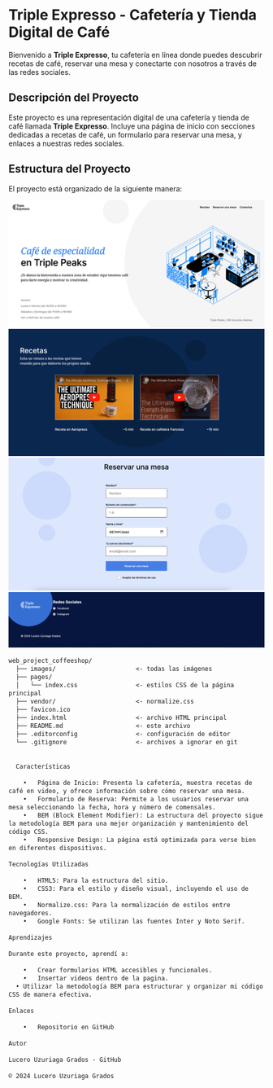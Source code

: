 
# Triple Expresso - Cafetería y Tienda Digital de Café

Bienvenido a **Triple Expresso**, tu cafetería en línea donde puedes descubrir recetas de café, reservar una mesa y conectarte con nosotros a través de las redes sociales.

## Descripción del Proyecto

Este proyecto es una representación digital de una cafetería y tienda de café llamada **Triple Expresso**. Incluye una página de inicio con secciones dedicadas a recetas de café, un formulario para reservar una mesa, y enlaces a nuestras redes sociales.

## Estructura del Proyecto

El proyecto está organizado de la siguiente manera:

![Triple Expresso](images/landing1.png)
![Recetas](images/landing2.png)
![Formulario](images/landing3.png)
![Footer](images/landing4.png)


```plaintext
web_project_coffeeshop/
  ├── images/                      <- todas las imágenes
  ├── pages/
  │   └── index.css                <- estilos CSS de la página principal
  ├── vendor/                      <- normalize.css
  ├── favicon.ico
  ├── index.html                   <- archivo HTML principal
  ├── README.md                    <- este archivo
  ├── .editorconfig                <- configuración de editor
  └── .gitignore                   <- archivos a ignorar en git


  Características

	•	Página de Inicio: Presenta la cafetería, muestra recetas de café en video, y ofrece información sobre cómo reservar una mesa.
	•	Formulario de Reserva: Permite a los usuarios reservar una mesa seleccionando la fecha, hora y número de comensales.
	•	BEM (Block Element Modifier): La estructura del proyecto sigue la metodología BEM para una mejor organización y mantenimiento del código CSS.
	•	Responsive Design: La página está optimizada para verse bien en diferentes dispositivos.

Tecnologías Utilizadas

	•	HTML5: Para la estructura del sitio.
	•	CSS3: Para el estilo y diseño visual, incluyendo el uso de BEM.
	•	Normalize.css: Para la normalización de estilos entre navegadores.
	•	Google Fonts: Se utilizan las fuentes Inter y Noto Serif.

Aprendizajes

Durante este proyecto, aprendí a:

	•	Crear formularios HTML accesibles y funcionales.
	•	Insertar videos dentro de la pagina.
  •	Utilizar la metodología BEM para estructurar y organizar mi código CSS de manera efectiva.

Enlaces

	•	Repositorio en GitHub

Autor

Lucero Uzuriaga Grados - GitHub

© 2024 Lucero Uzuriaga Grados


